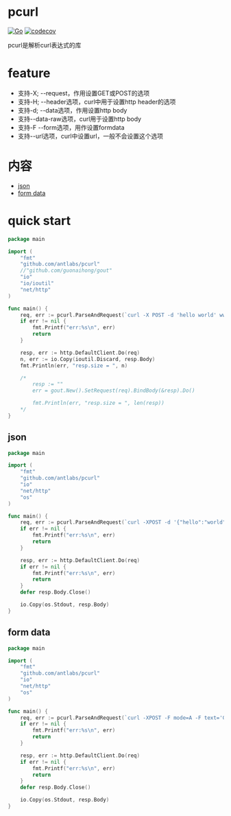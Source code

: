# pcurl
[![Go](https://github.com/antlabs/pcurl/workflows/Go/badge.svg)](https://github.com/antlabs/pcurl/actions)
[![codecov](https://codecov.io/gh/antlabs/pcurl/branch/master/graph/badge.svg)](https://codecov.io/gh/antlabs/pcurl)

pcurl是解析curl表达式的库

# feature
* 支持-X; --request，作用设置GET或POST的选项
* 支持-H; --header选项，curl中用于设置http header的选项
* 支持-d; --data选项，作用设置http body
* 支持--data-raw选项，curl用于设置http body
* 支持-F --form选项，用作设置formdata
* 支持--url选项，curl中设置url，一般不会设置这个选项

# 内容
- [json](#json)
- [form data](#form-data)
# quick start
```go
package main

import (
    "fmt"
    "github.com/antlabs/pcurl"
    //"github.com/guonaihong/gout"
    "io"
    "io/ioutil"
    "net/http"
)

func main() {
    req, err := pcurl.ParseAndRequest(`curl -X POST -d 'hello world' www.qq.com`)
    if err != nil {
        fmt.Printf("err:%s\n", err)
        return
    }

    resp, err := http.DefaultClient.Do(req)
    n, err := io.Copy(ioutil.Discard, resp.Body)
    fmt.Println(err, "resp.size = ", n)

    /*
        resp := ""
        err = gout.New().SetRequest(req).BindBody(&resp).Do()

        fmt.Println(err, "resp.size = ", len(resp))
    */
}

```
## json
```go
package main

import (
    "fmt"
    "github.com/antlabs/pcurl"
    "io"
    "net/http"
    "os"
)

func main() {
    req, err := pcurl.ParseAndRequest(`curl -XPOST -d '{"hello":"world"}' 127.0.0.1:1234`)
    if err != nil {
        fmt.Printf("err:%s\n", err)
        return
    }   

    resp, err := http.DefaultClient.Do(req)
    if err != nil {
        fmt.Printf("err:%s\n", err)
        return
    }   
    defer resp.Body.Close()

    io.Copy(os.Stdout, resp.Body)
}

```

## form data
```go
package main

import (
    "fmt"
    "github.com/antlabs/pcurl"
    "io"
    "net/http"
    "os"
)

func main() {
    req, err := pcurl.ParseAndRequest(`curl -XPOST -F mode=A -F text='Good morning' 127.0.0.1:1234`)
    if err != nil {
        fmt.Printf("err:%s\n", err)
        return
    }   

    resp, err := http.DefaultClient.Do(req)
    if err != nil {
        fmt.Printf("err:%s\n", err)
        return
    }   
    defer resp.Body.Close()

    io.Copy(os.Stdout, resp.Body)
}

```
